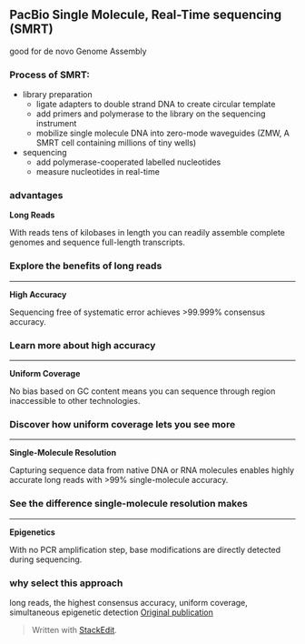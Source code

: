 ## PacBio Single Molecule, Real-Time sequencing (SMRT)
good for de novo Genome Assembly

### Process of SMRT:
- library preparation
	+ ligate adapters to double strand DNA to create circular template
	+ add primers and polymerase to the library on the sequencing instrument
	+ mobilize single molecule DNA into zero-mode waveguides (ZMW, A SMRT cell containing millions of tiny wells)
- sequencing
	+ add polymerase-cooperated labelled nucleotides 
	+ measure nucleotides in real-time

### advantages 
**Long Reads**

With reads tens of kilobases in length you can readily assemble complete genomes and sequence full-length transcripts.

### Explore the benefits of long reads

----------

**High Accuracy**

Sequencing free of systematic error achieves >99.999% consensus accuracy.

### Learn more about high accuracy

----------

**Uniform Coverage**

No bias based on GC content means you can sequence through region inaccessible to other technologies.

### Discover how uniform coverage lets you see more

----------

**Single-Molecule Resolution**

Capturing sequence data from native DNA or RNA molecules enables highly accurate long reads with >99% single-molecule accuracy.

### See the difference single-molecule resolution makes

----------

**Epigenetics**

With no PCR amplification step, base modifications are directly detected during sequencing.
### why select this approach

long reads, the highest consensus accuracy, uniform coverage, simultaneous epigenetic detection
[Original publication](https://science.sciencemag.org/content/323/5910/133/tab-pdf)

> Written with [StackEdit](https://stackedit.io/).
<!--stackedit_data:
eyJoaXN0b3J5IjpbMTUxMTgxNDY0MiwtMTQ5Njg0NzYwNCwxMD
QzNjU1NTE4LC0xNTg3ODgxNDU2LC0yMTE5NzYwOTc4XX0=
-->